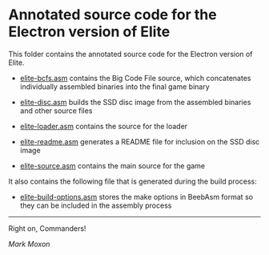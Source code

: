 # Annotated source code for the Electron version of Elite

This folder contains the annotated source code for the Electron version of Elite.

* [elite-bcfs.asm](elite-bcfs.asm) contains the Big Code File source, which concatenates individually assembled binaries into the final game binary

* [elite-disc.asm](elite-disc.asm) builds the SSD disc image from the assembled binaries and other source files

* [elite-loader.asm](elite-loader.asm) contains the source for the loader

* [elite-readme.asm](elite-readme.asm) generates a README file for inclusion on the SSD disc image

* [elite-source.asm](elite-source.asm) contains the main source for the game

It also contains the following file that is generated during the build process:

* [elite-build-options.asm](elite-build-options.asm) stores the make options in BeebAsm format so they can be included in the assembly process

---

Right on, Commanders!

_Mark Moxon_